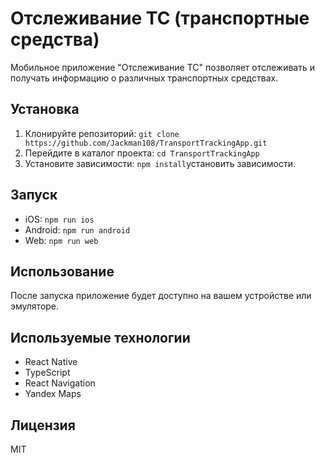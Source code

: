 # Отслеживание ТС (транспортные средства)

Мобильное приложение "Отслеживание ТС" позволяет отслеживать и получать информацию о различных транспортных средствах.

## Установка

1. Клонируйте репозиторий: `git clone https://github.com/Jackman108/TransportTrackingApp.git`
2. Перейдите в каталог проекта: `cd TransportTrackingApp`
3. Установите зависимости: `npm install`установить зависимости.

## Запуск

- iOS: `npm run ios`
- Android: `npm run android`
- Web: `npm run web`

## Использование

После запуска приложение будет доступно на вашем устройстве или эмуляторе.

## Используемые технологии

- React Native
- TypeScript
- React Navigation
- Yandex Maps

## Лицензия

MIT
